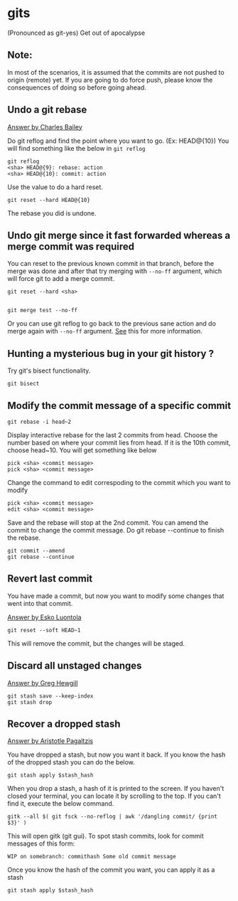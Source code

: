 # gits
(Pronounced as git-yes)
Get out of apocalypse

## Note: 
In most of the scenarios, it is assumed that the commits are not pushed to origin (remote) yet. 
If you are going to do force push, please know the consequences of doing so before going ahead.

## Undo a git rebase
[Answer by Charles Bailey](http://stackoverflow.com/a/135614/2134124)

Do git reflog and find the point where you want to go. (Ex: HEAD@{10})
You will find something like the below in ```git reflog```

    git reflog
    <sha> HEAD@{9}: rebase: action
    <sha> HEAD@{10}: commit: action

Use the value to do a hard reset.

    git reset --hard HEAD@{10}
    
The rebase you did is undone.

## Undo git merge since it fast forwarded whereas a merge commit was required

You can reset to the previous known commit in that branch, before the merge was done and after that
try merging with ```--no-ff``` argument, which will force git to add a merge commit.

    git reset --hard <sha>


    git merge test --no-ff
    
Or you can use git reflog to go back to the previous sane action and do merge again with ```--no-ff``` argument.
[See](https://github.com/Dineshs91/gits#undo-a-git-rebase) this for more information.


## Hunting a mysterious bug in your git history ?

Try git's bisect functionality.

    git bisect
    
## Modify the commit message of a specific commit

    git rebase -i head~2
    
Display interactive rebase for the last 2 commits from head. Choose the number based on where your commit
lies from head. If it is the 10th commit, choose head~10.
You will get something like below

    pick <sha> <commit message>
    pick <sha> <commit message>
    
Change the command to edit correspoding to the commit which you want to modify

    pick <sha> <commit message>
    edit <sha> <commit message>
    
Save and the rebase will stop at the 2nd commit. You can amend the commit to change the
commit message. Do git rebase --continue to finish the rebase.

    git commit --amend
    git rebase --continue

## Revert last commit

You have made a commit, but now you want to modify some changes that went into that commit.

[Answer by Esko Luontola](http://stackoverflow.com/questions/927358/how-do-you-undo-the-last-commit/927386#927386)

    git reset --soft HEAD~1
    
This will remove the commit, but the changes will be staged.

## Discard all unstaged changes

[Answer by Greg Hewgill](http://stackoverflow.com/a/52719/2134124)

    git stash save --keep-index
    git stash drop

## Recover a dropped stash

[Answer by Aristotle Pagaltzis](http://stackoverflow.com/questions/89332/how-to-recover-a-dropped-stash-in-git/91795#91795)

You have dropped a stash, but now you want it back.
If you know the hash of the dropped stash you can do the below.

    git stash apply $stash_hash

When you drop a stash, a hash of it is printed to the screen. If you haven't closed your terminal, you
can locate it by scrolling to the top. If you can't find it, execute the below command.

    gitk --all $( git fsck --no-reflog | awk '/dangling commit/ {print $3}' )

This will open gitk (git gui). To spot stash commits, look for commit messages of this form:

    WIP on somebranch: commithash Some old commit message

Once you know the hash of the commit you want, you can apply it as a stash

    git stash apply $stash_hash
